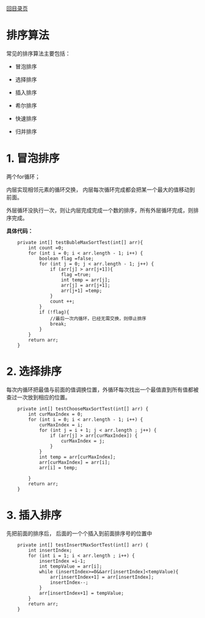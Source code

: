 [回目录页](..)

# 排序算法
 
  常见的排序算法主要包括：
  
  * 冒泡排序
  
  * 选择排序
  
  * 插入排序
  
  * 希尔排序
  
  * 快速排序
  
  * 归并排序
  
# 1. 冒泡排序
   
   两个for循环；
   
   内层实现相邻元素的循环交换， 内层每次循环完成都会把某一个最大的值移动到前面。
   
   外层循环没执行一次，则让内层完成完成一个数的排序，所有外层循环完成，则排序完成。
   
   **具体代码：**
   
```
    private int[] testBubleMaxSortTest(int[] arr){
        int count =0;
        for (int i = 0; i < arr.length - 1; i++) {
            boolean flag =false;
            for (int j = 0; j < arr.length - 1; j++) {
                if (arr[j] > arr[j+1]){
                    flag =true;
                    int temp = arr[j];
                    arr[j] = arr[j+1];
                    arr[j+1] =temp;
                }
                count ++;
            }
            if (!flag){
                //最后一次内循环，已经无需交换，则停止排序
                break;
            }
        }
        return arr;
    }

```

# 2. 选择排序

  每次内循环把最值与前面的值调换位置，外循环每次找出一个最值直到所有值都被查过一次放到相应的位置。
  
```
    private int[] testChooseMaxSortTest(int[] arr) {
        int curMaxIndex = 0;
        for (int i = 0; i < arr.length - 1; i++) {
            curMaxIndex = i;
            for (int j = i + 1; j < arr.length ; j++) {
                if (arr[j] > arr[curMaxIndex]) {
                    curMaxIndex = j;
                }
            }
            int temp = arr[curMaxIndex];
            arr[curMaxIndex] = arr[i];
            arr[i] = temp;

        }
        return arr;
    }
```  

# 3. 插入排序

   先把前面的排序后， 后面的一个个插入到前面排序号的位置中
   
```
    private int[] testInsertMaxSortTest(int[] arr) {
        int insertIndex;
        for (int i = 1; i < arr.length ; i++) {
            insertIndex =i-1;
            int tempValue = arr[i];
            while (insertIndex>=0&&arr[insertIndex]<tempValue){
                arr[insertIndex+1] = arr[insertIndex];
                insertIndex--;
            }
            arr[insertIndex+1] = tempValue;
        }
        return arr;
    }
```   
   